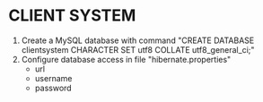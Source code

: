 # CLIENT SYSTEM

1. Create a MySQL database with command "CREATE DATABASE clientsystem CHARACTER SET utf8 COLLATE utf8_general_ci;"
2. Configure database access in file "hibernate.properties"
    - url
    - username
    - password
